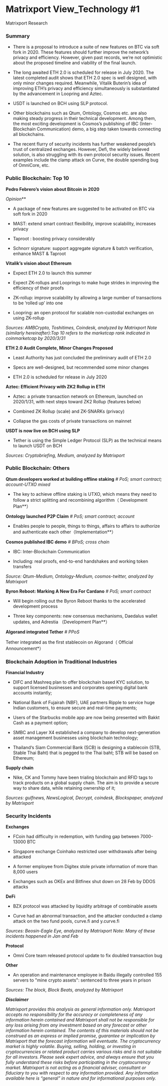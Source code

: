 # Matrixport View_Technology #1
Matrixport Research

### Summary
- There is a proposal to introduce a suite of new features on BTC via soft fork in 2020. These features should further improve the network’s privacy and efficiency. However, given past records, we’re not optimistic about the proposed timeline and viability of the final launch.

- The long awaited ETH 2.0 is scheduled for release in July 2020. The latest completed audit shows that ETH 2.0 spec is well designed, with only minor changes required. Meanwhile, Vitalik Buterin’s idea of improving ETH’s privacy and efficiency simultaneously is substantiated by the advancement in Loopring and Aztec.

- USDT is launched on BCH using SLP protocol.

- Other blockchains such as Qtum, Ontology, Cosmos etc. are also making steady progress in their technical development. Among them, the most exciting development is Cosmos’s publishing of IBC (Inter-Blockchain Communication) demo, a big step taken towards connecting all blockchains.
- The recent flurry of security incidents has further weakened people’s trust of centralized exchanges. However, Defi, the widely believed solution, is also struggling with its own protocol security issues. Recent examples include the clamp attack on Curve, the double spending bug of OmniCore, etc.

### Public Blockchain: Top 10
**Pedro Febrero’s vision about Bitcoin in 2020**

*Opinion***

- A package of new features are suggested to be activated on BTC via soft fork in 2020

- MAST: extend smart contract flexibility, improve scalability, increases privacy

- Taproot : boosting privacy considerably

- Schnorr signature: support aggregate signature & batch verification, enhance MAST & Taproot

**Vitalik’s vision about Ethereum**

- Expect ETH 2.0 to launch this summer

- Expect ZK-rollups and Looprings to make huge strides in improving the efficiency of their proofs 

- ZK-rollup: improve scalability by allowing a large number of transactions to be ‘rolled up’ into one 

- Loopring: an open protocol for scalable non-custodial exchanges on using ZK-rollup

*Sources: AMBCrypto, Toshitimes, Coindesk, analyzed by Matrixport
Note (similarly hereinafter):Top 10 refers to the marketcap rank indicated in coinmarketcap by 2020/3/31*

**ETH 2.0 Audit Complete, Minor Changes Proposed**

- Least Authority has just concluded the preliminary audit of ETH 2.0 

- Specs are well-designed, but recommended some minor changes

- ETH 2.0 is scheduled for release in July 2020

**Aztec: Efficient Privacy with ZK2 Rollup in ETH**

- Aztec: a private transaction network on Ethereum, launched on 2020/1/31, with next steps toward ZK2 Rollup (features below)

- Combined ZK Rollup (scale) and ZK-SNARKs (privacy) 

- Collapse the gas costs of private transactions on mainnet

**USDT is now live on BCH using SLP**

- Tether is using the Simple Ledger Protocol (SLP) as the technical means to launch USDT on BCH

*Sources: Cryptobriefing, Medium, analyzed by Matrixport*

### Public Blockchain: Others
**Qtum developers worked at building offline staking**
*# PoS; smart contract; account-UTXO mixed*

- The key to achieve offline staking is UTXO, which means they need to follow a strict splitting and recombining algorithm（ Development Plan**）

**Ontology launched P2P Claim**
*# PoS; smart contract; account*

- Enables people to people, things to things, affairs to affairs to authorize and authenticate each other（Implementation**）

**Cosmos published IBC demo**
*# BPoS; cross chain*

- IBC: Inter-Blockchain Communication

- Including: real proofs, end-to-end handshakes and working token transfers

*Source: Qtum-Medium, Ontology-Medium, cosmos-twitter, analyzed by Matrixport*

**Byron Reboot: Marking A New Era For Cardano**
*# PoS; smart contract*

- Will begin rolling out the Byron Reboot thanks to the accelerated development process

- Three key components: new consensus mechanisms, Daedalus wallet updates, and Adrestia （Development Plan**）

**Algorand integrated Tether**
*# PPoS*

Tether integrated as the first stablecoin on Algorand（ Official Announcement*）

### Blockchain Adoption in Traditional Industries
**Financial Industry**
- DIFC and Mashreq plan to offer blockchain based KYC solution, to support licensed businesses and corporates opening digital bank accounts instantly; 

- National Bank of Fujairah (NBF), UAE partners Ripple to service huge Indian customers, to ensure secure and real-time payments;

- Users of the Starbucks mobile app are now being presented with Bakkt Cash as a payment option;

- SMBC and Layer X4 established a company to develop next-generation asset management businesses using blockchain technology; 

- Thailand‘s Siam Commercial Bank (SCB) is designing a stablecoin (STB, Stable Thai Baht) that is pegged to the Thai baht; STB will be based on Ethereum; 

**Supply chain**
- Nike, CK and Tommy have been trialing blockchain and RFID tags to track products on a global supply
chain. The aim is to provide a secure way to share data, while retaining ownership of it; 

*Sources: gulfnews, NewsLogical, Decrypt, coindesk, Blockspaper, analyzed by Matrixport*

### Security Incidents
**Exchanges**

- FCoin had difficulty in redemption, with funding gap between 7000-13000 BTC

- Singapore exchange Coinhako restricted user withdrawals after being attacked

- A former employee from Digitex stole private information of more than 8,000 users

- Exchanges such as OKEx and Bitfinex shut down on 28 Feb by DDOS attacks

**DeFi**

- BZX protocol was attacked by liquidity arbitrage of combinable assets

- Curve had an abnormal transaction, and the attacker conducted a clamp attack on the two fund pools, curve.fi and y.curve.fi

*Sources: Beosin-Eagle Eye, analyzed by Matrixport 
Note: Many of these incidents happened in Jan and Feb*

**Protocol**
- Omni Core team released protocol update to fix doubled transaction bug

**Other**

- An operation and maintenance employee in Baidu illegally controlled 155 servers to "mine crypto assets": sentenced to three years in prison

*Sources: The block, Block Beats, analyzed by Matrixport*

***Disclaimer***

*Matrixport provides this analysis as general information only. Matrixport accepts no responsibility for the accuracy or completeness of any information herein contained and Matrixport shall not be responsible for any loss arising from any investment based on any forecast or other information herein contained. The contents of this materials should not be construed as an express or implied promise, guarantee or implication by Matrixport that the forecast information will eventuate. The cryptocurrency market is highly volatile. Buying, selling, holding, or investing in cryptocurrencies or related product carries various risks and is not suitable for all investors. Please seek expert advice, and always ensure that you fully understand these risks before participating in the cryptocurrency market.
Matrixport is not acting as a financial adviser, consultant or fiduciary to you with respect to any information provided. Any information available here is “general” in nature and for informational purposes only.*
